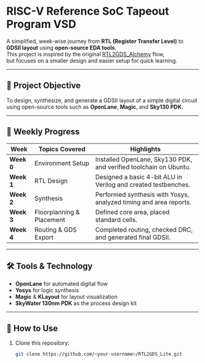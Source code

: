 # RISC-V Reference SoC Tapeout Program VSD

A simplified, week-wise journey from **RTL (Register Transfer Level)** to **GDSII layout** using **open-source EDA tools**.  
This project is inspired by the original [RTL2GDS_Alchemy](https://github.com/TheVoltageVikingRam/RTL2GDS_Alchemy) flow,  
but focuses on a smaller design and easier setup for quick learning.

---

## 🌟 Project Objective
To design, synthesize, and generate a GDSII layout of a simple digital circuit  
using open-source tools such as **OpenLane**, **Magic**, and **Sky130 PDK**.

---

## 📅 Weekly Progress

| Week | Topics Covered | Highlights |
|------|-----------------|------------|
| **Week 0** | Environment Setup | Installed OpenLane, Sky130 PDK, and verified toolchain on Ubuntu. |
| **Week 1** | RTL Design | Designed a basic 4-bit ALU in Verilog and created testbenches. |
| **Week 2** | Synthesis | Performed synthesis with Yosys, analyzed timing and area reports. |
| **Week 3** | Floorplanning & Placement | Defined core area, placed standard cells. |
| **Week 4** | Routing & GDS Export | Completed routing, checked DRC, and generated final GDSII. |

---

## 🛠️ Tools & Technology
- **OpenLane** for automated digital flow  
- **Yosys** for logic synthesis  
- **Magic** & **KLayout** for layout visualization  
- **SkyWater 130nm PDK** as the process design kit

---

## 🚀 How to Use
1. Clone this repository:
   ```bash
   git clone https://github.com/<your-username>/RTL2GDS_Lite.git

